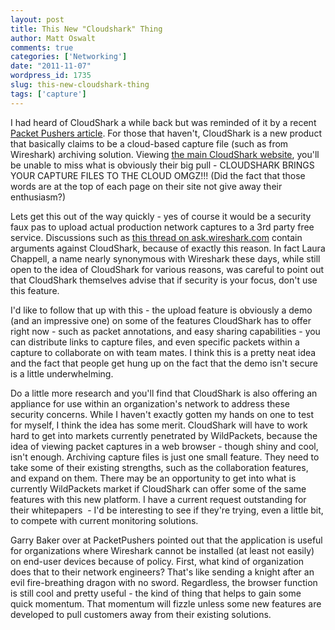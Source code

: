 ```yaml
---
layout: post
title: This New "Cloudshark" Thing
author: Matt Oswalt
comments: true
categories: ['Networking']
date: "2011-11-07"
wordpress_id: 1735
slug: this-new-cloudshark-thing
tags: ['capture']
---
```



I had heard of CloudShark a while back but was reminded of it by a recent [Packet Pushers article](http://packetpushers.net/cloudshark-new-features-and-why-would-i-use-cloudshark-when-i-could-just-intsall-wireshark/). For those that haven't, CloudShark is a new product that basically claims to be a cloud-based capture file (such as from Wireshark) archiving solution. Viewing [the main CloudShark website](http://www.cloudshark.org/), you'll be unable to miss what is obviously their big pull - CLOUDSHARK BRINGS YOUR CAPTURE FILES TO THE CLOUD OMGZ!!! (Did the fact that those words are at the top of each page on their site not give away their enthusiasm?)

Lets get this out of the way quickly - yes of course it would be a security faux pas to upload actual production network captures to a 3rd party free service. Discussions such as [this thread on ask.wireshark.com](http://ask.wireshark.org/questions/698/wwwcloudsharkorg) contain arguments against CloudShark, because of exactly this reason. In fact Laura Chappell, a name nearly synonymous with Wireshark these days, while still open to the idea of CloudShark for various reasons, was careful to point out that CloudShark themselves advise that if security is your focus, don't use this feature.

I'd like to follow that up with this - the upload feature is obviously a demo (and an impressive one) on some of the features CloudShark has to offer right now - such as packet annotations, and easy sharing capabilities - you can distribute links to capture files, and even specific packets within a capture to collaborate on with team mates. I think this is a pretty neat idea and the fact that people get hung up on the fact that the demo isn't secure is a little underwhelming.

Do a little more research and you'll find that CloudShark is also offering an appliance for use within an organization's network to address these security concerns. While I haven't exactly gotten my hands on one to test for myself, I think the idea has some merit. CloudShark will have to work hard to get into markets currently penetrated by WildPackets, because the idea of viewing packet captures in a web browser - though shiny and cool, isn't enough. Archiving capture files is just one small feature. They need to take some of their existing strengths, such as the collaboration features, and expand on them. There may be an opportunity to get into what is currently WildPackets market if CloudShark can offer some of the same features with this new platform. I have a current request outstanding for their whitepapers  - I'd be interesting to see if they're trying, even a little bit, to compete with current monitoring solutions.

Garry Baker over at PacketPushers pointed out that the application is useful for organizations where Wireshark cannot be installed (at least not easily) on end-user devices because of policy. First, what kind of organization does that to their network engineers? That's like sending a knight after an evil fire-breathing dragon with no sword. Regardless, the browser function is still cool and pretty useful - the kind of thing that helps to gain some quick momentum. That momentum will fizzle unless some new features are developed to pull customers away from their existing solutions.
